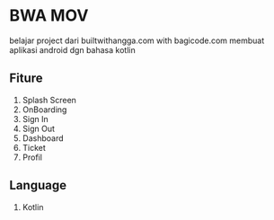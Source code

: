 # BWA MOV
belajar project dari builtwithangga.com with bagicode.com 
membuat aplikasi android dgn bahasa kotlin

## Fiture
1. Splash Screen
2. OnBoarding
3. Sign In
4. Sign Out
5. Dashboard
6. Ticket
7. Profil

## Language
1. Kotlin
